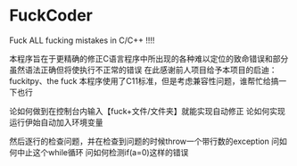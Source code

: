 # FuckCoder
Fuck ALL fucking mistakes in C/C++ !!!!

本程序旨在于更精确的修正C语言程序中所出现的各种难以定位的致命错误和部分虽然语法正确但将使执行不正常的错误
在此感谢前人项目给予本项目的启迪：fuckitpy、the fuck
本程序使用了C11标准，但是考虑兼容性问题，谁帮忙给搞一下也行
	
论如何做到在控制台内输入【fuck+文件/文件夹】就能实现自动修正
论如何实现运行伊始自动加入环境变量

然后逐行的检查问题，并在检查到问题的时候throw一个带行数的exception
问如何中止这个while循环
问如何检测if(a=0)这样的错误